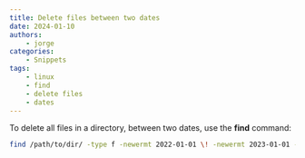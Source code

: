 ```yaml
---
title: Delete files between two dates
date: 2024-01-10
authors:
    - jorge
categories:
    - Snippets
tags:
    - linux
    - find
    - delete files
    - dates
---
```


To delete all files in a directory, between two dates, use the **find**
command:


```bash
find /path/to/dir/ -type f -newermt 2022-01-01 \! -newermt 2023-01-01 -exec rm -fv '{}' +
```
